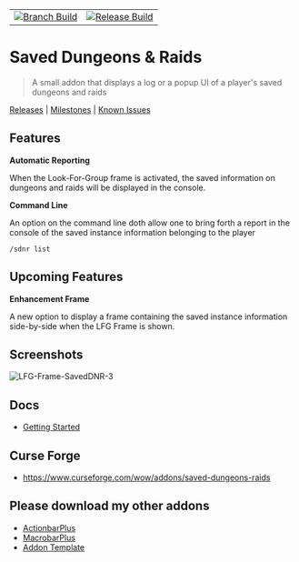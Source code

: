 |     |     |
|-----|-----|
|[![Branch Build](https://github.com/kapresoft/wow-saved-dungeons-and-raids/actions/workflows/dev-build.yml/badge.svg)](https://github.com/kapresoft/wow-saved-dungeons-and-raids/actions/workflows/dev-build.yml)|[![Release Build](https://github.com/kapresoft/wow-saved-dungeons-and-raids/actions/workflows/release-build.yml/badge.svg)](https://github.com/kapresoft/wow-saved-dungeons-and-raids/actions/workflows/release-build.yml)|

# Saved Dungeons & Raids
> A small addon that displays a log or a popup UI of a player's saved dungeons and raids

[Releases](https://github.com/kapresoft/wow-saved-dungeons-and-raids/releases) | [Milestones](https://github.com/kapresoft/wow-saved-dungeons-and-raids/milestones) | [Known Issues](https://github.com/kapresoft/wow-saved-dungeons-and-raids/issues)


## Features

**Automatic Reporting**

When the Look-For-Group frame is activated, the saved information on dungeons and raids will be displayed in the console.

**Command Line**

An option on the command line doth allow one to bring forth a report in the console of the saved instance information belonging to the player  
```shell
/sdnr list
```

## Upcoming Features

**Enhancement Frame**

A new option to display a frame containing the saved instance information side-by-side when the LFG Frame is shown.
## Screenshots

![LFG-Frame-SavedDNR-3](https://user-images.githubusercontent.com/1599306/209703511-274dbed0-9b3f-48e7-82e0-3af345c873c8.png)

## Docs
- [Getting Started](https://github.com/kapresoft/wow-saved-dungeons-and-raids/wiki)

## Curse Forge
- https://www.curseforge.com/wow/addons/saved-dungeons-raids

## Please download my other addons
- [ActionbarPlus](https://www.curseforge.com/wow/addons/actionbarplus)
- [MacrobarPlus](https://www.curseforge.com/wow/addons/macrobarplus)
- [Addon Template](https://www.curseforge.com/wow/addons/addon-template)

